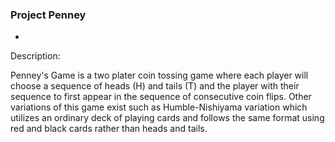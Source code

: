 ### Project Penney
-

Description:

Penney's Game is a two plater coin tossing game where each player will choose a sequence of heads (H) and tails (T) and the player with their sequence to first appear in the sequence of consecutive coin flips. Other variations of this game exist such as Humble-Nishiyama variation which utilizes an ordinary deck of playing cards and follows the same format using red and black cards rather than heads and tails. 

